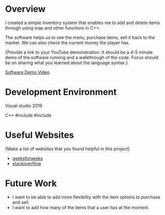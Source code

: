# Overview

I created a simple inventory system that enables me to add and delete items through using map and other funcitons in C++.

The software helps us to see the menu, purchase items, sell it back to the market. We can also check the current money the player has.

{Provide a link to your YouTube demonstration. It should be a 4-5 minute demo of the software running and a walkthrough of the code. Focus should be on sharing what you learned about the language syntax.}

[Software Demo Video](https://www.youtube.com/watch?v=nYO6RBb9Nek)

# Development Environment

Visual studio 2019

C++
#include<map>
#include<string>

# Useful Websites

{Make a list of websites that you found helpful in this project}

- [geeksforgeeks](https://www.geeksforgeeks.org/map-associative-containers-the-c-standard-template-library-stl/)
- [stackoverflow](https://stackoverflow.com/questions/7856453/accessing-map-value-by-index)

# Future Work


- I want to be able to add more flexibility with the item options to purchase and sell.
- I want to add how many of the items that a user has at the moment.